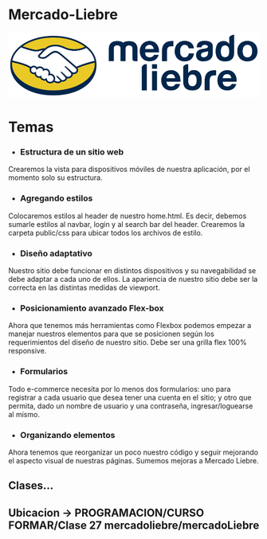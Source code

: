 # Mercado-Liebre 

![logotipo](public/img/logo-mercado-liebre.svg)


# Temas

- ### Estructura de un sitio web

 Crearemos la vista para dispositivos móviles de nuestra aplicación, por el momento solo su estructura.

- ### Agregando estilos

 Colocaremos estilos al header de nuestro home.html. Es decir, debemos sumarle estilos al navbar,
 login y al search bar del header.
 Crearemos la carpeta public/css para ubicar todos los archivos de estilo. 

- ### Diseño adaptativo

 Nuestro sitio debe funcionar en distintos dispositivos y su navegabilidad se debe adaptar a cada uno de ellos.
 La apariencia de nuestro sitio debe ser la correcta en las distintas medidas de viewport.

- ### Posicionamiento avanzado Flex-box

 Ahora que tenemos más herramientas como Flexbox podemos empezar a manejar nuestros elementos para que se posicionen según los requerimientos del diseño de nuestro sitio. Debe ser una grilla flex 100% responsive.

- ### Formularios

 Todo e-commerce necesita por lo menos dos formularios: uno para registrar a cada usuario que desea tener una cuenta en el sitio; y otro que permita, dado un nombre de usuario y una contraseña, ingresar/loguearse al mismo.

- ### Organizando elementos

 Ahora tenemos que reorganizar un poco nuestro código y seguir mejorando el aspecto visual de nuestras páginas.
 Sumemos mejoras a Mercado Liebre.


 ## Clases...

 ## Ubicacion -> PROGRAMACION/CURSO FORMAR/Clase 27 mercadoliebre/mercadoLiebre